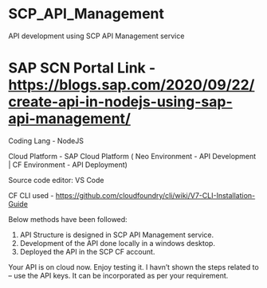# SCP_API_Management
API development using SCP API Management service
# SAP SCN Portal Link - https://blogs.sap.com/2020/09/22/create-api-in-nodejs-using-sap-api-management/

Coding Lang - NodeJS

Cloud Platform - SAP Cloud Platform ( Neo Environment - API Development | CF Environment - API Deployment)

Source code editor: VS Code

CF CLI used - https://github.com/cloudfoundry/cli/wiki/V7-CLI-Installation-Guide


Below methods have been followed:
1. API Structure is designed in SCP API Management service.
2. Development of the API done locally in a windows desktop.
3. Deployed the API in the SCP CF account.

Your API is on cloud now. Enjoy testing it. I havn’t shown the steps related to – use the API keys. It can be incorporated as per your requirement.
